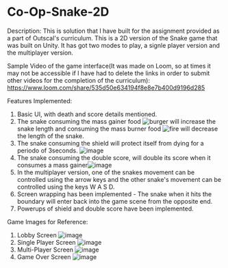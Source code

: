 # Co-Op-Snake-2D

Description: This is solution that I have built for the assignment provided as a part of Outscal's curriculum. This is a 2D version of the Snake game that was built on Unity. It has got two modes to play, a signle player version and  the multiplayer version. 

Sample Video of the game interface(It was made on Loom, so at times it may not be accessible if I have had to delete the links in order to submit other videos for the completion of the curriculum):
https://www.loom.com/share/535d50e634194f8e8e7b400d9196d285


Features Implemented:
1. Basic UI, with death and score details mentioned.
2. The snake consuming the mass gainer food ![burger](https://github.com/AnukulPK/Co-Op-Snake-2D/assets/39963783/d6cbe048-2a16-4d85-9a77-01533bb63355) will increase the snake length and consuming the mass burner food ![fire](https://github.com/AnukulPK/Co-Op-Snake-2D/assets/39963783/b6c4bfe4-3361-46c0-b6e5-6d7dbaa405e8) will decrease the length of the snake.
3. The snake consuming the shield will protect itself from dying for a periodo of 3seconds. ![image](https://github.com/AnukulPK/Co-Op-Snake-2D/assets/39963783/907bb7ca-78d4-48ee-8f25-16be44b21636)
4. The snake consuming the double score, will double its score when it consumes a mass gainer![image](https://github.com/AnukulPK/Co-Op-Snake-2D/assets/39963783/b4afea8b-92ae-4e66-a131-d1fab366364e)
5. In the multiplayer version, one of the snakes movement can be controlled using the arrow keys and the other snake's movement can be controlled using the keys W A S D.
6. Screen wrapping has been implemented - The snake when it hits the boundary will enter back into the game scene from the opposite end.
7. Powerups of shield and double score have been implemented.

Game Images for Reference:

1. Lobby Screen
   ![image](https://github.com/AnukulPK/Co-Op-Snake-2D/assets/39963783/eb6de263-5f41-4817-9d0a-c3e17474a94b)
2. Single Player Screen
   ![image](https://github.com/AnukulPK/Co-Op-Snake-2D/assets/39963783/fe4946f8-9ce5-49be-95c8-c6cd33627d28)
3. Multi-Player Screen
   ![image](https://github.com/AnukulPK/Co-Op-Snake-2D/assets/39963783/4fe1a466-597a-4f80-8e54-04445246de45)
4. Game Over Screen
   ![image](https://github.com/AnukulPK/Co-Op-Snake-2D/assets/39963783/1ce088f0-09c8-489a-b71c-399cf124d185)





 

